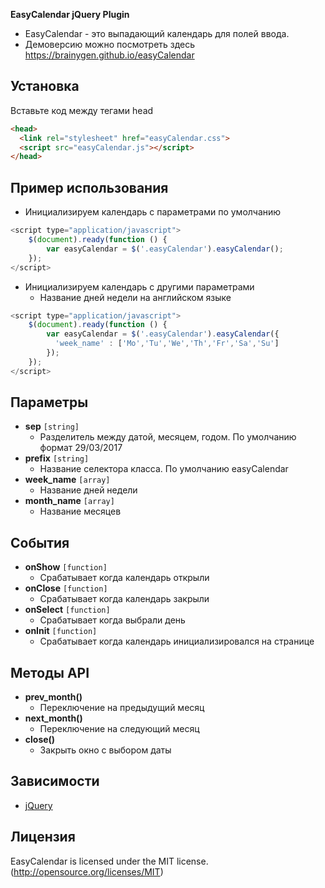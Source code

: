 **EasyCalendar jQuery Plugin**
- EasyCalendar - это выпадающий календарь для полей ввода.
- Демоверсию можно посмотреть здесь <a href="https://brainygen.github.io/easyCalendar/">https://brainygen.github.io/easyCalendar</a>

## Установка
Вставьте код между тегами head
```html
<head>
  <link rel="stylesheet" href="easyCalendar.css">
  <script src="easyCalendar.js"></script>
</head>
```

## Пример использования
- Инициализируем календарь с параметрами по умолчанию
```javascript
<script type="application/javascript">
    $(document).ready(function () {
        var easyCalendar = $('.easyCalendar').easyCalendar();
    });
</script>
```
- Инициализируем календарь с другими параметрами
  - Название дней недели на английском языке
```javascript
<script type="application/javascript">
    $(document).ready(function () {
        var easyCalendar = $('.easyCalendar').easyCalendar({
          'week_name' : ['Mo','Tu','We','Th','Fr','Sa','Su']
        });
    });
</script>
```

## Параметры
- **sep** `[string]`
  - Разделитель между датой, месяцем, годом. По умолчанию формат 29/03/2017
- **prefix** `[string]`
  - Название селектора класса. По умолчанию easyCalendar
- **week_name** `[array]`
  - Название дней недели
- **month_name** `[array]`
  - Название месяцев
  
## События  
- **onShow** `[function]`
  - Срабатывает когда календарь открыли
- **onClose** `[function]`
  - Срабатывает когда календарь закрыли
- **onSelect** `[function]`
  - Срабатывает когда выбрали день
- **onInit** `[function]`
  - Срабатывает когда календарь инициализировался на странице

## Методы API
- **prev_month()**
  - Переключение на предыдущий месяц
- **next_month()**
  - Переключение на следующий месяц
- **close()**
  - Закрыть окно с выбором даты

## Зависимости
- [jQuery](https://jquery.com/)

## Лицензия
EasyCalendar is licensed under the MIT license. (http://opensource.org/licenses/MIT)

